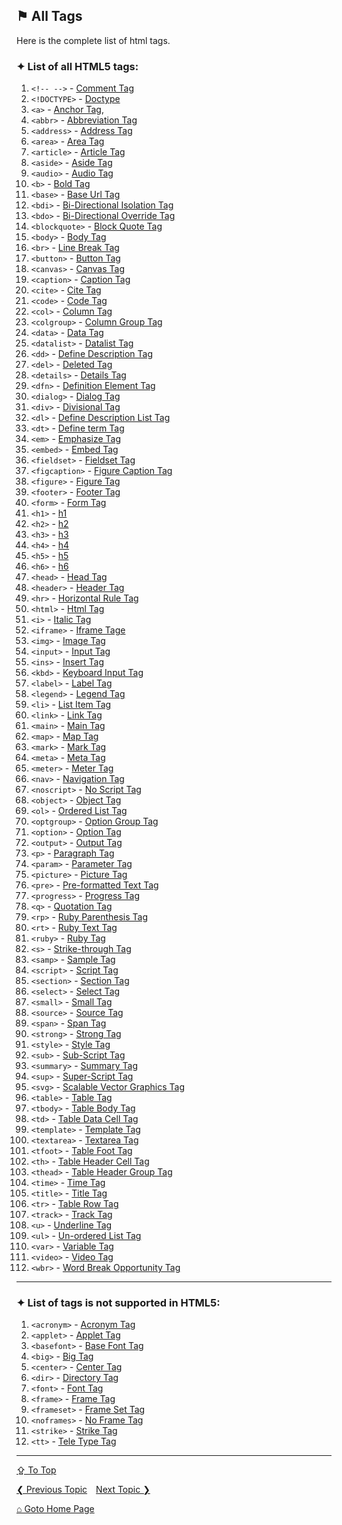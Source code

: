 ## &#9873; All Tags

Here is the complete list of html tags.

### &#10022; List of all HTML5 tags:

1. `<!-- -->` - [Comment Tag](tags/comment-tag.md)
2. `<!DOCTYPE>` - [Doctype](tags/doctype.md)
3. `<a>` - [Anchor Tag](tags/a-tag.md), 
4. `<abbr>` - [Abbreviation Tag](tags/abbr-tag.md)
5. `<address>` - [Address Tag](tags/address-tag.md)
6. `<area>` - [Area Tag](tags/area-tag.md)
7. `<article>` - [Article Tag](tags/article-tag.md)
8. `<aside>` - [Aside Tag](tags/aside-tag.md)
9. `<audio>` - [Audio Tag](tags/audio-tag.md)
10. `<b>` - [Bold Tag](tags/b-tag.md)
11. `<base>` - [Base Url Tag](tags/base-tag.md)
12. `<bdi>` - [Bi-Directional Isolation Tag](tags/bdi-tag.md)
13. `<bdo>` - [Bi-Directional Override Tag](tags/bdo-tag.md)
14. `<blockquote>` - [Block Quote Tag](tags/blockquote-tag.md)
15. `<body>` - [Body Tag](tags/body-tag.md)
16. `<br>` - [Line Break Tag](tags/br-tag.md)
17. `<button>` - [Button Tag](tags/button-tag.md)
18. `<canvas>` - [Canvas Tag](tags/canvas-tag.md)
19. `<caption>` - [Caption Tag](tags/caption-tag.md)
20. `<cite>` - [Cite Tag](tags/cite-tag.md)
21. `<code>` - [Code Tag](tags/code-tag.md)
22. `<col>` - [Column Tag](tags/col-tag.md)
23. `<colgroup>` - [Column Group Tag](tags/colgroup-tag.md)
24. `<data>` - [Data Tag](tags/data-tag.md)
25. `<datalist>` - [Datalist Tag](tags/datalist-tag.md)
26. `<dd>` - [Define Description Tag](tags/dd-tag.md)
27. `<del>` - [Deleted Tag](tags/del-tag.md)
28. `<details>` - [Details Tag](tags/details-tag.md)
29. `<dfn>` - [Definition Element Tag](tags/dfn-tag.md)
30. `<dialog>` - [Dialog Tag](tags/dialog-tag.md)
31. `<div>` - [Divisional Tag](tags/div-tag.md)
32. `<dl>` - [Define Description List Tag](tags/dl-tag.md)
33. `<dt>` - [Define term Tag](tags/dt-tag.md)
34. `<em>` - [Emphasize Tag](tags/em-tag.md)
35. `<embed>` - [Embed Tag](tags/embed-tag.md)
36. `<fieldset>` - [Fieldset Tag](tags/fieldset-tag.md)
37. `<figcaption>` - [Figure Caption Tag](tags/figcaption-tag.md)
38. `<figure>` - [Figure Tag](tags/figure-tag.md)
39. `<footer>` - [Footer Tag](tags/footer-tag.md)
40. `<form>` - [Form Tag](tags/form-tag.md)
41. `<h1>` - [h1](tags/h1-tag.md)
42. `<h2>` - [h2](tags/h2-tag.md)
43. `<h3>` - [h3](tags/h3-tag.md)
44. `<h4>` - [h4](tags/h4-tag.md)
45. `<h5>` - [h5](tags/h5-tag.md)
46. `<h6>` - [h6](tags/h6-tag.md)
47. `<head>` - [Head Tag](tags/head-tag.md)
48. `<header>` - [Header Tag](tags/header-tag.md)
49. `<hr>` - [Horizontal Rule Tag](tags/hr-tag.md)
50. `<html>` - [Html Tag](tags/html-tag.md)
51. `<i>` - [Italic Tag](tags/i-tag.md)
52. `<iframe>` - [Iframe Tage](tags/iframe-tag.md)
53. `<img>` - [Image Tag](tags/img-tag.md)
54. `<input>` - [Input Tag](tags/input-tag.md)
55. `<ins>` - [Insert Tag](tags/ins-tag.md)
56. `<kbd>` - [Keyboard Input Tag](tags/kbd-tag.md)
57. `<label>` - [Label Tag](tags/label-tag.md)
58. `<legend>` - [Legend Tag](tags/legend-tag.md)
59. `<li>` - [List Item Tag](tags/li-tag.md)
60. `<link>` - [Link Tag](tags/link-tag.md)
61. `<main>` - [Main Tag](tags/main-tag.md)
62. `<map>` - [Map Tag](tags/map-tag.md)
63. `<mark>` - [Mark Tag](tags/mark-tag.md)
64. `<meta>` - [Meta Tag](tags/meta-tag.md)
65. `<meter>` - [Meter Tag](tags/meter-tag.md)
66. `<nav>` - [Navigation Tag](tags/nav-tag.md)
67. `<noscript>` - [No Script Tag](tags/noscript-tag.md)
68. `<object>` - [Object Tag](tags/object-tag.md)
69. `<ol>` - [Ordered List Tag](tags/ol-tag.md)
70. `<optgroup>` - [Option Group Tag](tags/optgroup-tag.md)
71. `<option>` - [Option Tag](tags/option-tag.md)
72. `<output>` - [Output Tag](tags/output-tag.md)
73. `<p>` - [Paragraph Tag](tags/p-tag.md)
74. `<param>` - [Parameter Tag](tags/param-tag.md)
75. `<picture>` - [Picture Tag](tags/picture-tag.md)
76. `<pre>` - [Pre-formatted Text Tag](tags/pre-tag.md)
77. `<progress>` - [Progress Tag](tags/progress-tag.md)
78. `<q>` - [Quotation Tag](tags/q-tag.md)
79. `<rp>` - [Ruby Parenthesis Tag](tags/rp-tag.md)
80. `<rt>` - [Ruby Text Tag](tags/rt-tag.md)
81.	`<ruby>` - [Ruby Tag](tags/ruby-tag.md)
82. `<s>` - [Strike-through Tag](tags/s-tag.md)
83. `<samp>` - [Sample Tag](tags/samp-tag.md)
84. `<script>` - [Script Tag](tags/script-tag.md)
85. `<section>` - [Section Tag](tags/section-tag.md)
86. `<select>` - [Select Tag](tags/select-tag.md)
87. `<small>` - [Small Tag](tags/small-tag.md)
88. `<source>` - [Source Tag](tags/source-tag.md)
89. `<span>` - [Span Tag](tags/span-tag.md)
90. `<strong>` - [Strong Tag](tags/strong-tag.md)
91. `<style>` - [Style Tag](tags/style-tag.md)
92. `<sub>` - [Sub-Script Tag](tags/sub-tag.md)
93. `<summary>` - [Summary Tag](tags/summary-tag.md)
94. `<sup>` - [Super-Script Tag](tags/sup-tag.md)
95. `<svg>` - [Scalable Vector Graphics Tag](tags/svg-tag.md)
96. `<table>` - [Table Tag](tags/table-tag.md)
97. `<tbody>` - [Table Body Tag](tags/tbody-tag.md)
98. `<td>` - [Table Data Cell Tag](tags/td-tag.md)
99. `<template>` - [Template Tag](tags/template-tag.md)
100. `<textarea>` - [Textarea Tag](tags/textarea-tag.md)
101. `<tfoot>` - [Table Foot Tag](tags/tfoot-tag.md)
102. `<th>` - [Table Header Cell Tag](tags/th-tag.md)
103. `<thead>` - [Table Header Group Tag](tags/thead-tag.md)
104. `<time>` - [Time Tag](tags/time-tag.md)
105. `<title>` - [Title Tag](tags/title-tag.md)
106. `<tr>` - [Table Row Tag](tags/tr-tag.md)
107. `<track>` - [Track Tag](tags/track-tag.md)
108. `<u>` - [Underline Tag](tags/u-tag.md)
109. `<ul>` - [Un-ordered List Tag](tags/ul-tag.md)
110. `<var>` - [Variable Tag](tags/var-tag.md)
111. `<video>` - [Video Tag](tags/video-tag.md)
112. `<wbr>` - [Word Break Opportunity Tag](tags/wbr-tag.md)
---

### &#10022; List of tags is not supported in HTML5:
1. `<acronym>` - [Acronym Tag](tags/acronym-tag.md)
2. `<applet>` - [Applet Tag](tags/applet-tag.md)
3. `<basefont>` - [Base Font Tag](tags/basefont-tag.md)
4. `<big>` - [Big Tag](tags/big-tag.md)
5. `<center>` - [Center Tag](tags/center-tag.md)
6. `<dir>` - [Directory Tag](tags/dir-tag.md)
7. `<font>` - [Font Tag](tags/font-tag.md)
8. `<frame>` - [Frame Tag](tags/frame-tag.md)
9. `<frameset>` - [Frame Set Tag](tags/frameset-tag.md)
10. `<noframes>` - [No Frame Tag](tags/noframes-tag.md)
11. `<strike>` - [Strike Tag](tags/strike-tag.md)
12. `<tt>` - [Tele Type Tag](tags/tt-tag.md)

---
[&#8682; To Top](#-all-tags)

[&#10094; Previous Topic](docs/html-semantic-tags.md)&emsp;[Next Topic &#10095;](./void-elements.md)

[&#8962; Goto Home Page](./README.md)
